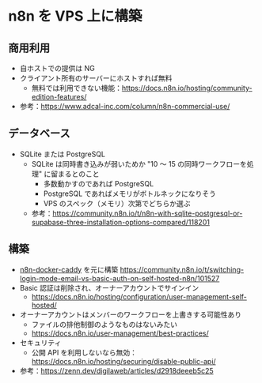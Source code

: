 # n8n を VPS 上に構築

## 商用利用

- 自ホストでの提供は NG
- クライアント所有のサーバーにホストすれば無料
    - 無料では利用できない機能：https://docs.n8n.io/hosting/community-edition-features/
- 参考：https://www.adcal-inc.com/column/n8n-commercial-use/

## データベース

- SQLite または PostgreSQL
    - SQLite は同時書き込みが弱いためか "10 ～ 15 の同時ワークフローを処理" に留まるとのこと
        - 多数動かすのであれば PostgreSQL
        - PostgreSQL であればメモリがボトルネックになりそう
        - VPS のスペック（メモリ）次第でどちらか選ぶ
    - 参考：https://community.n8n.io/t/n8n-with-sqlite-postgresql-or-supabase-three-installation-options-compared/118201

## 構築

- [n8n-docker-caddy](https://github.com/n8n-io/n8n-hosting/tree/main/docker-caddy) を元に構築
https://community.n8n.io/t/switching-login-mode-email-vs-basic-auth-on-self-hosted-n8n/101527
- Basic 認証は削除され、オーナーアカウントでサインイン
    - https://docs.n8n.io/hosting/configuration/user-management-self-hosted/
- オーナーアカウントはメンバーのワークフローを上書きする可能性あり
    - ファイルの排他制御のようなものはないみたい
    - https://docs.n8n.io/user-management/best-practices/
- セキュリティ
    - 公開 API を利用しないなら無効：https://docs.n8n.io/hosting/securing/disable-public-api/
- 参考：https://zenn.dev/digilaweb/articles/d2918deeeb5c25